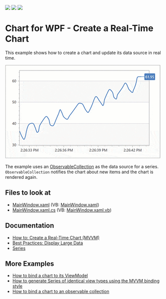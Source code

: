 <!-- default badges list -->
![](https://img.shields.io/endpoint?url=https://codecentral.devexpress.com/api/v1/VersionRange/267843205/21.1.5%2B)
[![](https://img.shields.io/badge/Open_in_DevExpress_Support_Center-FF7200?style=flat-square&logo=DevExpress&logoColor=white)](https://supportcenter.devexpress.com/ticket/details/T894632)
[![](https://img.shields.io/badge/📖_How_to_use_DevExpress_Examples-e9f6fc?style=flat-square)](https://docs.devexpress.com/GeneralInformation/403183)
<!-- default badges end -->

# Chart for WPF - Create a Real-Time Chart

This example shows how to create a chart and update its data source in real time.

![Resulting chart](Media/resulting-chart.gif)

The example uses an [ObservableCollection](https://docs.microsoft.com/en-us/dotnet/api/system.collections.objectmodel.observablecollection-1?view=net-6.0) as the data source for a series. `ObservableCollection` notifies the chart about new items and the chart is rendered again.

## Files to look at

* [MainWindow.xaml](./CS/RealtimeChartMVVM/MainWindow.xaml) (VB: [MainWindow.xaml](./VB/RealtimeChartMVVM/MainWindow.xaml))
* [MainWindow.xaml.cs](./CS/RealtimeChartMVVM/MainWindow.xaml.cs) (VB: [MainWindow.xaml.vb](./VB/RealtimeChartMVVM/MainWindow.xaml.vb))

## Documentation

* [How to: Create a Real-Time Chart (MVVM)](https://docs.devexpress.com/WPF/401796/controls-and-libraries/charts-suite/chart-control/examples/providing-data/how-to-create-a-real-time-chart?p=netframework)
* [Best Practices: Display Large Data](https://docs.devexpress.com/WPF/400482/controls-and-libraries/charts-suite/chart-control/provide-data/best-practices-display-large-data)
* [Series](https://docs.devexpress.com/WPF/6339/controls-and-libraries/charts-suite/chart-control/series/series)

## More Examples

* [How to bind a chart to its ViewModel](https://github.com/DevExpress-Examples/how-to-bind-a-chart-to-its-viewmodel-t541777)
* [How to generate Series of identical view types using the MVVM binding style](https://github.com/DevExpress-Examples/how-to-generate-series-of-identical-view-types-using-the-mvvm-binding-style-t513360)
* [How to bind a chart to an observable collection](https://github.com/DevExpress-Examples/how-to-bind-a-chart-to-an-observable-collection-e2595)